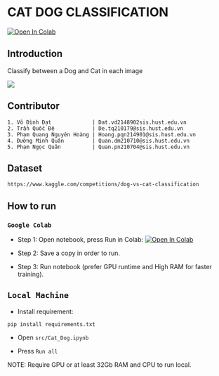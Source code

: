 # CAT DOG CLASSIFICATION
<a href="https://colab.research.google.com/github/datvodinh10/Cat-Dog-Classification/blob/main/Cat_Dog.ipynb" target="_parent"><img src="https://colab.research.google.com/assets/colab-badge.svg" alt="Open In Colab"/></a>
## Introduction
Classify between a Dog and Cat in each image
<!-- ![image](https://github.com/datvodinh10/Cat-Dog-Classification/assets/90944231/ed6b85fc-706a-4275-bb52-a57810f46a7d) -->
![](img/test.png)

## Contributor
```
1. Võ Đình Đạt             | Dat.vd2148902sis.hust.edu.vn
2. Trần Quốc Đệ            | De.tq210179@sis.hust.edu.vn
3. Phạm Quang Nguyên Hoàng | Hoang.pqn214901@sis.hust.edu.vn
4. Đường Minh Quân         | Quan.dm210710@sis.hust.edu.vn
5. Phạm Ngọc Quân          | Quan.pn210704@sis.hust.edu.vn

```

## Dataset
```
https://www.kaggle.com/competitions/dog-vs-cat-classification
```

## How to run
### `Google Colab`
- Step 1: Open notebook, press Run in Colab:
<a href="https://colab.research.google.com/github/datvodinh10/Cat-Dog-Classification/blob/main/Cat_Dog.ipynb" target="_parent"><img src="https://colab.research.google.com/assets/colab-badge.svg" alt="Open In Colab"/></a>

- Step 2: Save a copy in order to run.

- Step 3: Run notebook (prefer GPU runtime and High RAM for faster training).

## `Local Machine`
- Install requirement:
```
pip install requirements.txt
```

- Open `src/Cat_Dog.ipynb`

- Press `Run all`

NOTE: Require GPU or at least 32Gb RAM and CPU to run local.



